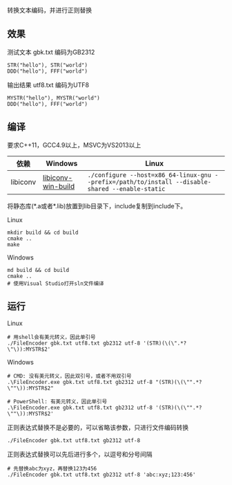 ﻿转换文本编码，并进行正则替换

## 效果

测试文本 gbk.txt 编码为GB2312
```
STR("hello"), STR("world")
DDD("hello"), FFF("world")
```

输出结果 utf8.txt 编码为UTF8
```
MYSTR("hello"), MYSTR("world")
DDD("hello"), FFF("world")
```

## 编译

要求C++11，GCC4.9以上，MSVC为VS2013以上

|依赖|Windows|Linux|
|--|--|--|
|libiconv|[libiconv-win-build](https://github.com/kiyolee/libiconv-win-build)|```./configure --host=x86_64-linux-gnu --prefix=/path/to/install --disable-shared --enable-static```|

将静态库\(\*.a或者\*.lib\)放置到lib目录下，include复制到include下。

Linux

```
mkdir build && cd build
cmake ..
make
```

Windows

```
md build && cd build
cmake ..
# 使用Visual Studio打开sln文件编译
```

## 运行

Linux

```
# 用shell会有美元转义，因此单引号
./FileEncoder gbk.txt utf8.txt gb2312 utf-8 '(STR)(\(\".*?\"\)):MYSTR$2'
```

Windows

```
# CMD: 没有美元转义，因此双引号，或者不用双引号
.\FileEncoder.exe gbk.txt utf8.txt gb2312 utf-8 "(STR)(\(\"".*?\""\)):MYSTR$2"

# PowerShell: 有美元转义，因此单引号
.\FileEncoder.exe gbk.txt utf8.txt gb2312 utf-8 '(STR)(\(\"".*?\""\)):MYSTR$2'
```

正则表达式替换不是必要的，可以省略该参数，只进行文件编码转换

```
./FileEncoder gbk.txt utf8.txt gb2312 utf-8
```

正则表达式替换可以先后进行多个，以逗号和分号间隔

```
# 先替换abc为xyz，再替换123为456
./FileEncoder gbk.txt utf8.txt gb2312 utf-8 'abc:xyz;123:456'
```

